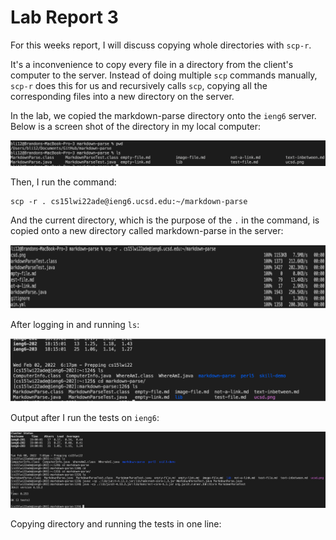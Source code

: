# Lab Report 3

For this weeks report, I will discuss copying whole directories with ```scp-r```.

It's a inconvenience to copy every file in a directory from the client's computer to the server. Instead of doing multiple ```scp``` commands manually, ```scp-r``` does this for us and recursively calls ```scp```, copying all the corresponding files into a new directory on the server.

In the lab, we copied the markdown-parse directory onto the ```ieng6``` server. Below is a screen shot of the directory in my local computer:

![Image](lab-3-screenshots/directory.png)

Then, I run the command:

```
scp -r . cs15lwi22ade@ieng6.ucsd.edu:~/markdown-parse
```

And the current directory, which is the purpose of the ```.``` in the command, is copied onto a new directory called markdown-parse in the server:

![Image](lab-3-screenshots/command.png)

After logging in and running ```ls```:

![Image](lab-3-screenshots/ls.png)

Output after I run the tests on ```ieng6```:

![Image](lab-3-screenshots/ieng6run.png)

Copying directory and running the tests in one line: